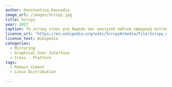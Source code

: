 ```yaml
---
author: Konstantina_Kavvadia
image_url: /images/Scrcpy.jpg
title: Scrcpy
year: 2017
caption: Το scrcpy είναι μια δωρεάν και ανοιχτού κώδικα εφαρμογή αντικατοπτρισμού οθόνης που επιτρέπει τον έλεγχο μιας συσκευής Android από Windows, macOS ή Linux.
license_url: "https://en.wikipedia.org/wiki/Scrcpy#/media/File:Scrcpy_debian_screenshot.jpg" 
license_text: Wikipedia 
categories:
  - Mirroring
  - Graphical User Interface
  - Cross - Platform
tags:
  - Romain Vimont
  - Linux Distribution
 
---
```

